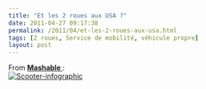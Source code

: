 ```yaml
---
title: "Et les 2 roues aux USA ?"
date: 2011-04-27 09:17:38
permalink: /2011/04/et-les-2-roues-aux-usa.html
tags: [2 roues, Service de mobilité, véhicule propre]
layout: post
---
```


<p>From <strong><a href="http://mashable.com/2011/04/26/scooters-environmental-infographic/" target="_blank">Mashable </a></strong>:<br /><a href="https://gabrielplassat.github.io/transportsdufutur/wp-content/uploads/sites/6/old/6a0120a66d2ad4970b01538e2641e6970b-pi.png"><img alt="Scooter-infographic" border="0" class="asset  asset-image at-xid-6a0120a66d2ad4970b01538e2641e6970b image-full" src="/wp-content/uploads/sites/6/old/6a0120a66d2ad4970b01538e2641e6970b-800wi.png" title="Scooter-infographic" /></a> </p>
